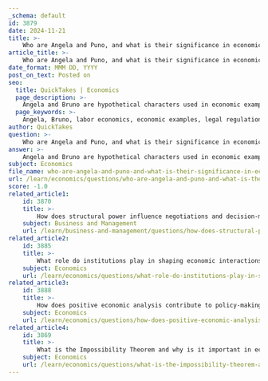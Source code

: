 ```yaml
---
_schema: default
id: 3879
date: 2024-11-21
title: >-
    Who are Angela and Puno, and what is their significance in economic examples?
article_title: >-
    Who are Angela and Puno, and what is their significance in economic examples?
date_format: MMM DD, YYYY
post_on_text: Posted on
seo:
  title: QuickTakes | Economics
  page_description: >-
    Angela and Bruno are hypothetical characters used in economic examples to illustrate the impact of legal regulations on labor markets, bargaining power, and economic outcomes. They serve as pedagogical tools in understanding labor economics and policy implications.
  page_keywords: >-
    Angela, Bruno, labor economics, economic examples, legal regulations, policy changes, labor markets, negotiation, economic outcomes, minimum pay, work time, bargaining power, economic rent, reservation indifference curves, Pareto efficiency, educational tools, economic theory, textbook, institutional impact
author: QuickTakes
question: >-
    Who are Angela and Puno, and what is their significance in economic examples?
answer: >-
    Angela and Bruno are hypothetical characters used in economic examples, particularly in the context of labor economics and the effects of policy changes on labor markets. Their significance is illustrated in the "The Economy" textbook, specifically in Unit 5, Section 5.9, where they are used to demonstrate the impact of legal regulations on labor conditions and economic outcomes.\n\nIn one example, a new law limits Angela's work time to four hours a day while mandating a minimum pay of 4.5 bushels. This scenario is depicted in Figure 5.9, which shows the economic outcomes before and after the law's introduction, represented by points D and F. The analysis of this situation highlights how such regulations can alter the bargaining power of workers (like Angela) and the economic rent that landowners (like Bruno) can extract from their labor.\n\nFurthermore, the examples involving Angela and Bruno also explore concepts such as reservation indifference curves and Pareto efficiency in negotiations. For instance, after the introduction of the new law, Angela's reservation position improves, allowing her to negotiate better terms with Bruno, which is illustrated in subsequent figures and discussions in the textbook.\n\nOverall, Angela and Bruno serve as a pedagogical tool to explain complex economic theories and models related to labor allocation, fairness, and the role of institutions in shaping economic outcomes. Their scenarios help students and readers understand the implications of policy decisions on individual welfare and market dynamics.
subject: Economics
file_name: who-are-angela-and-puno-and-what-is-their-significance-in-economic-examples.md
url: /learn/economics/questions/who-are-angela-and-puno-and-what-is-their-significance-in-economic-examples
score: -1.0
related_article1:
    id: 3870
    title: >-
        How does structural power influence negotiations and decision-making processes?
    subject: Business and Management
    url: /learn/business-and-management/questions/how-does-structural-power-influence-negotiations-and-decisionmaking-processes
related_article2:
    id: 3885
    title: >-
        What role do institutions play in shaping economic interactions and outcomes?
    subject: Economics
    url: /learn/economics/questions/what-role-do-institutions-play-in-shaping-economic-interactions-and-outcomes
related_article3:
    id: 3888
    title: >-
        How does positive economic analysis contribute to policy-making decisions?
    subject: Economics
    url: /learn/economics/questions/how-does-positive-economic-analysis-contribute-to-policymaking-decisions
related_article4:
    id: 3869
    title: >-
        What is the Impossibility Theorem and why is it important in economic theory?
    subject: Economics
    url: /learn/economics/questions/what-is-the-impossibility-theorem-and-why-is-it-important-in-economic-theory
---
```


&nbsp;